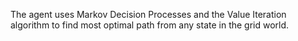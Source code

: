 The agent uses Markov Decision Processes and the Value Iteration algorithm to find most optimal path from any state in the grid world.
